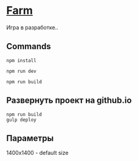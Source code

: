 # [Farm](https://annaveller.github.io/Farm/)

Игра в разработке..

## Commands

`npm install`

`npm run dev`

`npm run build`

## Развернуть проект на github.io

```
npm run build
gulp deploy
```

## Параметры

1400x1400 - default size
